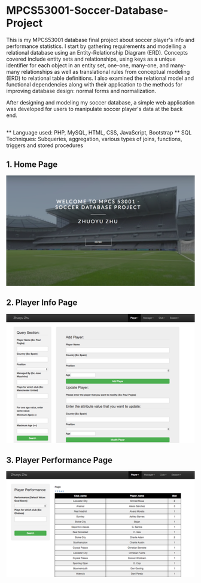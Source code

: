 # MPCS53001-Soccer-Database-Project
This is my MPCS53001 database final project about soccer player's info and performance statistics. I start by gathering requirements and modelling a relational database using an Entity-Relationship Diagram (ERD). Concepts covered include entity sets and relationships, using keys as a unique identifier for each object in an entity set, one-one, many-one, and many-many relationships as well as translational rules from conceptual modeling (ERD) to relational table definitions. I also examined the relational model and functional dependencies along with their application to the methods for improving database design: normal forms and normalization.

After designing and modeling my soccer database, a simple web application was developed for users to manipulate soccer player's data at the back end.

##
** Language used: PHP, MySQL, HTML, CSS, JavaScript, Bootstrap
** SQL Techniques: Subqueries, aggregation, various types of joins, functions, triggers and stored procedures

## 1. Home Page
![alt tag](homepage.png)

## 2. Player Info Page
![alt tag](playerinfo.png)

## 3. Player Performance Page
![alt tag](playerstat.png)
